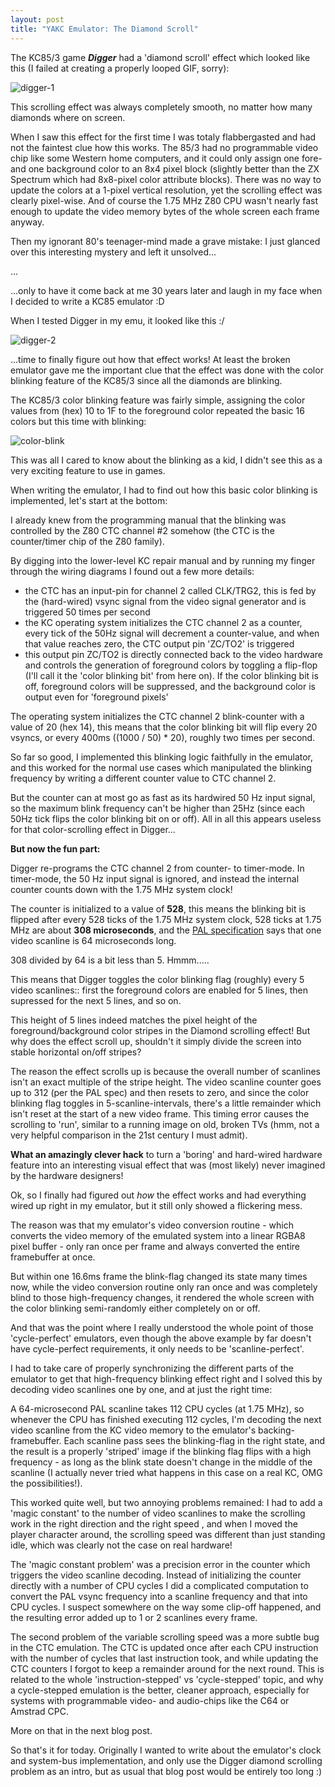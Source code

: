 ```yaml
---
layout: post
title: "YAKC Emulator: The Diamond Scroll"
---
```


The KC85/3 game _**Digger**_ had a 'diamond scroll' effect which looked like this (I failed at 
creating a properly looped GIF, sorry):

![digger-1](../../../images/digger_good.gif)

This scrolling effect was always completely smooth, no matter how many diamonds where on screen.

When I saw this effect for the first time I was totaly flabbergasted and had not the faintest
clue how this works. The 85/3 had no programmable video chip like some Western home computers,
and it could only assign one fore- and one background color to an 8x4 pixel block (slightly
better than the ZX Spectrum which had 8x8-pixel color attribute blocks). There was no way to update
the colors at a 1-pixel vertical resolution, yet the scrolling effect was clearly pixel-wise.
And of course the 1.75 MHz Z80 CPU wasn't nearly fast enough to update the video memory
bytes of the whole screen each frame anyway.

Then my ignorant 80's teenager-mind made a grave mistake: I just glanced over this interesting 
mystery and left it unsolved...

...

...only to have it come back at me 30 years later and laugh in my face when I
decided to write a KC85 emulator :D

When I tested Digger in my emu, it looked like this :/

![digger-2](../../../images/digger_bad.gif)

...time to finally figure out how that effect works! At
least the broken emulator gave me the important clue that the effect was
done with the color blinking feature of the KC85/3 since all the diamonds
are blinking.

The KC85/3 color blinking feature was fairly simple, assigning the color values
from (hex) 10 to 1F to the foreground color repeated the basic 16 colors but
this time with blinking:

![color-blink](../../../images/color_blink.gif)

This was all I cared to know about the blinking as a kid, I didn't see this
as a very exciting feature to use in games.

When writing the emulator, I had to find out how this basic color blinking is implemented,
let's start at the bottom:

I already knew from the programming manual that the blinking was controlled by
the Z80 CTC channel #2 somehow (the CTC is the counter/timer chip of the Z80
family).

By digging into the lower-level KC repair manual and by running my
finger through the wiring diagrams I found out a few more details:

- the CTC has an input-pin for channel 2 called CLK/TRG2, this is fed by the
  (hard-wired) vsync signal from the video signal generator and is triggered 50
  times per second
- the KC operating system initializes the CTC channel 2 as a counter, every
  tick of the 50Hz signal will decrement a counter-value, and when that value
  reaches zero, the CTC output pin 'ZC/TO2' is triggered
- this output pin ZC/TO2 is directly connected back to the video hardware
  and controls the generation of foreground colors by toggling
  a flip-flop (I'll call it the 'color blinking bit' from here on). If the color
  blinking bit is off, foreground colors will be suppressed, and the
  background color is output even for 'foreground pixels'

The operating system initializes the CTC channel 2 blink-counter with a value
of 20 (hex 14), this means that the color blinking bit will flip every 20
vsyncs, or every 400ms ((1000 / 50) * 20), roughly two times per second.

So far so good, I implemented this blinking logic faithfully in the emulator, and this
worked for the normal use cases which manipulated the blinking frequency by writing
a different counter value to CTC channel 2. 

But the counter can at most go as fast as its hardwired 50 Hz input signal, so
the maximum blink frequency can't be higher than 25Hz (since each 50Hz tick
flips the color blinking bit on or off). All in all this appears useless for
that color-scrolling effect in Digger...

**But now the fun part:**

Digger re-programs the CTC channel 2 from counter- to timer-mode. In timer-mode, the
50 Hz input signal is ignored, and instead the internal counter counts down with the
1.75 MHz system clock! 

The counter is initialized to a value of **528**, this means the blinking bit is flipped
after every 528 ticks of the 1.75 MHz system clock, 528 ticks at 1.75 MHz are about
**308 microseconds**, and the [PAL specification](http://martin.hinner.info/vga/pal.html)
says that one video scanline is 64 microseconds long. 

308 divided by 64 is a bit less than 5. Hmmm.....

This means that Digger toggles the color blinking flag (roughly) every 5 video
scanlines:: first the foreground colors are enabled for 5 lines, then supressed
for the next 5 lines, and so on.

This height of 5 lines indeed matches the pixel height of the
foreground/background color stripes in the Diamond scrolling effect! But why
does the effect scroll up, shouldn't it simply divide the screen into stable
horizontal on/off stripes?

The reason the effect scrolls up is because the overall number of scanlines isn't
an exact multiple of the stripe height. The video scanline counter goes up to 312
(per the PAL spec) and then resets to zero, and since the color blinking flag
toggles in 5-scanline-intervals, there's a little remainder which isn't reset at the
start of a new video frame. This timing error causes the scrolling to 'run', similar
to a running image on old, broken TVs (hmm, not a very helpful comparison
in the 21st century I must admit).

**What an amazingly clever hack** to turn a 'boring' and hard-wired hardware
feature into an interesting visual effect that was (most likely) never
imagined by the hardware designers!

Ok, so I finally had figured out *how* the effect works and had everything
wired up right in my emulator, but it still only showed a flickering mess.

The reason was that my emulator's video conversion routine - which converts the
video memory of the emulated system into a linear RGBA8 pixel buffer - only ran
once per frame and always converted the entire framebuffer at once.

But within one 16.6ms frame the blink-flag changed its state many times now, while
the video conversion routine only ran once and was completely blind to those
high-frequency changes, it rendered the whole screen with the color blinking
semi-randomly either completely on or off.

And that was the point where I really understood the whole point of those 
'cycle-perfect' emulators, even though the above example by far doesn't
have cycle-perfect requirements, it only needs to be 'scanline-perfect'.

I had to take care of properly synchronizing the different parts of the emulator to
get that high-frequency blinking effect right and I solved this by decoding video scanlines 
one by one, and at just the right time: 

A 64-microsecond PAL scanline takes 112 CPU cycles (at 1.75 MHz), so whenever the CPU
has finished executing 112 cycles, I'm decoding the next video scanline from
the KC video memory to the emulator's backing-framebuffer. Each scanline pass sees
the blinking-flag in the right state, and the result is a properly 'striped'
image if the blinking flag flips with a high frequency - as long as the blink
state doesn't change in the middle of the scanline (I actually never tried what 
happens in this case on a real KC, OMG the possibilities!).

This worked quite well, but two annoying problems remained: I had to add a
'magic constant' to the number of video scanlines to make the scrolling work in
the right direction and the right speed , and when I moved the player character
around, the scrolling speed was different than just standing idle, which
was clearly not the case on real hardware!

The 'magic constant problem' was a precision error in the counter which
triggers the video scanline decoding. Instead of initializing the counter
directly with a number of CPU cycles I did a complicated computation to
convert the PAL vsync frequency into a scanline frequency and that into
CPU cycles. I suspect somewhere on the way some clip-off happened, and
the resulting error added up to 1 or 2 scanlines every frame.

The second problem of the variable scrolling speed was a more subtle bug in the
CTC emulation. The CTC is updated once after each CPU instruction with the
number of cycles that last instruction took, and while updating the CTC
counters I forgot to keep a remainder around for the next round. This is
related to the whole 'instruction-stepped' vs 'cycle-stepped' topic, and why a
cycle-stepped emulation is the better, cleaner approach, especially for systems
with programmable video- and audio-chips like the C64 or Amstrad CPC.

More on that in the next blog post.

So that's it for today. Originally I wanted to write about the emulator's
clock and system-bus implementation, and only use the Digger diamond scrolling
problem as an intro, but as usual that blog post would be entirely too
long :)


